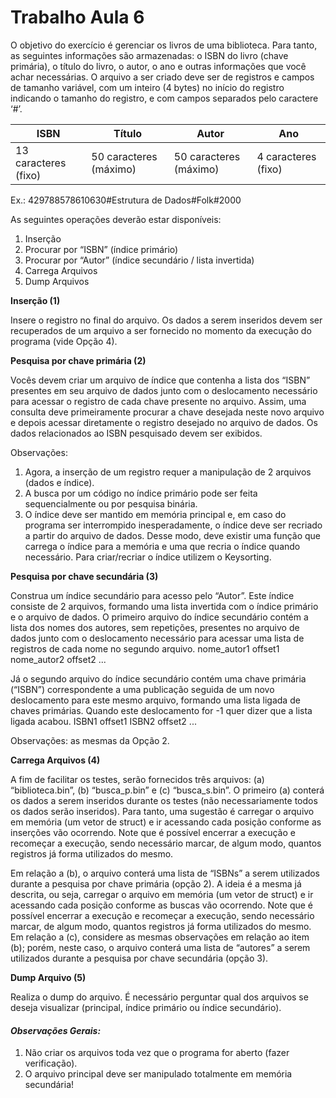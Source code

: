 # Trabalho Aula 6

O objetivo do exercício é gerenciar os livros de uma biblioteca. Para tanto, as seguintes informações são armazenadas: o ISBN do livro (chave primária), o título do livro, o autor, o ano e outras informações que você achar necessárias. O arquivo a ser criado deve ser de registros e campos de tamanho variável, com um inteiro (4 bytes) no início do registro indicando o tamanho do registro, e com campos separados pelo caractere ‘#’. 

| ISBN | Título | Autor | Ano |
| ---- | ------ | ----- | --- |
| 13 caracteres (fixo) | 50 caracteres (máximo) | 50 caracteres (máximo) | 4 caracteres (fixo) |

Ex.: 429788578610630#Estrutura de Dados#Folk#2000

As seguintes operações deverão estar disponíveis: 
1. Inserção 
2. Procurar por “ISBN” (índice primário)
3. Procurar por “Autor” (índice secundário / lista invertida) 
4. Carrega Arquivos 
5. Dump Arquivos 

__Inserção (1)__

Insere o registro no final do arquivo. Os dados a serem inseridos devem ser recuperados de um arquivo a ser fornecido no momento da execução do programa (vide Opção 4). 

__Pesquisa por chave primária (2)__

Vocês devem criar um arquivo de índice que contenha a lista dos “ISBN” presentes em seu arquivo de dados junto com o deslocamento necessário para acessar o registro de cada chave presente no arquivo. Assim, uma consulta deve primeiramente procurar a chave desejada neste novo arquivo e depois acessar diretamente o registro desejado no arquivo de dados. Os dados relacionados ao ISBN pesquisado devem ser exibidos. 

Observações: 
1. Agora, a inserção de um registro requer a manipulação de 2 arquivos (dados e índice). 
2. A busca por um código no índice primário pode ser feita sequencialmente ou por pesquisa binária. 
3. O índice deve ser mantido em memória principal e, em caso do programa ser interrompido inesperadamente, o índice deve ser recriado a partir do arquivo de dados. Desse modo, deve existir uma função que carrega o índice para a memória e uma que recria o índice quando necessário. Para criar/recriar o índice utilizem o Keysorting. 

__Pesquisa por chave secundária (3)__

Construa um índice secundário para acesso pelo “Autor”. Este índice consiste de 2 arquivos, formando uma lista invertida com o índice primário e o arquivo de dados. O primeiro arquivo do índice secundário contém a lista dos nomes dos autores, sem repetições, presentes no arquivo de dados junto com o deslocamento necessário para acessar uma lista de registros de cada nome no segundo arquivo. nome_autor1 offset1 nome_autor2 offset2 ... 

Já o segundo arquivo do índice secundário contém uma chave primária (“ISBN”) correspondente a uma publicação seguida de um novo deslocamento para este mesmo arquivo, formando uma lista ligada de chaves primárias. Quando este deslocamento for -1 quer dizer que a lista ligada acabou. ISBN1 offset1 ISBN2 offset2 ...

Observações: as mesmas da Opção 2.   

__Carrega Arquivos (4)__

A fim de facilitar os testes, serão fornecidos três arquivos: (a) “biblioteca.bin”, (b) “busca_p.bin” e (c) “busca_s.bin”. O primeiro (a) conterá os dados a serem inseridos durante os testes (não necessariamente todos os dados serão inseridos). Para tanto, uma sugestão é carregar o arquivo em memória (um vetor de struct) e ir acessando cada posição conforme as inserções vão ocorrendo. Note que é possível encerrar a execução e recomeçar a execução, sendo necessário marcar, de algum modo, quantos registros já forma utilizados do mesmo. 

Em relação a (b), o arquivo conterá uma lista de “ISBNs” a serem utilizados durante a pesquisa por chave primária (opção 2). A ideia é a mesma já descrita, ou seja, carregar o arquivo em memória (um vetor de struct) e ir acessando cada posição conforme as buscas vão ocorrendo. Note que é possível encerrar a execução e recomeçar a execução, sendo necessário marcar, de algum modo, quantos registros já forma utilizados do mesmo. Em relação a (c), considere as mesmas observações em relação ao item (b); porém, neste caso, o arquivo conterá uma lista de “autores” a serem utilizados durante a pesquisa por chave secundária (opção 3). 

__Dump Arquivo (5)__

Realiza o dump do arquivo. É necessário perguntar qual dos arquivos se deseja visualizar (principal, índice primário ou índice secundário). 

#### *__Observações Gerais:__*
1. Não criar os arquivos toda vez que o programa for aberto (fazer verificação). 
2. O arquivo principal deve ser manipulado totalmente em memória secundária!